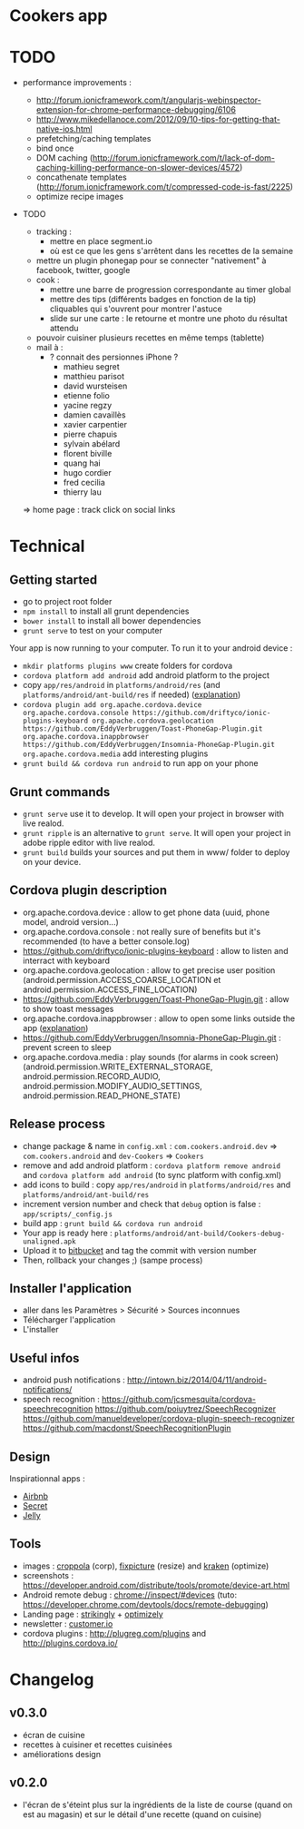 # Cookers app

# TODO

- performance improvements :
    - http://forum.ionicframework.com/t/angularjs-webinspector-extension-for-chrome-performance-debugging/6106
    - http://www.mikedellanoce.com/2012/09/10-tips-for-getting-that-native-ios.html
    - prefetching/caching templates
    - bind once
    - DOM caching (http://forum.ionicframework.com/t/lack-of-dom-caching-killing-performance-on-slower-devices/4572)
    - concathenate templates (http://forum.ionicframework.com/t/compressed-code-is-fast/2225)
    - optimize recipe images
    
- TODO
    - tracking :
        - mettre en place segment.io
        - où est ce que les gens s'arrêtent dans les recettes de la semaine
    - mettre un plugin phonegap pour se connecter "nativement" à facebook, twitter, google
    - cook :
        - mettre une barre de progression correspondante au timer global
        - mettre des tips (différents badges en fonction de la tip) cliquables qui s'ouvrent pour montrer l'astuce
        - slide sur une carte : le retourne et montre une photo du résultat attendu
    - pouvoir cuisiner plusieurs recettes en même temps (tablette)
    - mail à :
        - ? connait des persionnes iPhone ?
            - mathieu segret
            - matthieu parisot
            - david wursteisen
            - etienne folio
            - yacine regzy
            - damien cavaillès
            - xavier carpentier
            - pierre chapuis
            - sylvain abélard
            - florent biville
            - quang hai
            - hugo cordier
            - fred cecilia
            - thierry lau
    
    => home page : track click on social links

# Technical

## Getting started

- go to project root folder
- `npm install` to install all grunt dependencies
- `bower install` to install all bower dependencies
- `grunt serve` to test on your computer

Your app is now running to your computer. To run it to your android device :

- `mkdir platforms plugins www` create folders for cordova
- `cordova platform add android` add android platform to the project
- copy `app/res/android` in `platforms/android/res` (and `platforms/android/ant-build/res` if needed) ([explanation](http://intown.biz/2014/03/07/changing-the-cordova-app-icon/))
- `cordova plugin add org.apache.cordova.device org.apache.cordova.console https://github.com/driftyco/ionic-plugins-keyboard org.apache.cordova.geolocation https://github.com/EddyVerbruggen/Toast-PhoneGap-Plugin.git org.apache.cordova.inappbrowser https://github.com/EddyVerbruggen/Insomnia-PhoneGap-Plugin.git org.apache.cordova.media` add interesting plugins
- `grunt build && cordova run android` to run app on your phone

## Grunt commands

- `grunt serve` use it to develop. It will open your project in browser with live realod.
- `grunt ripple` is an alternative to `grunt serve`. It will open your project in adobe ripple editor with live realod.
- `grunt build` builds your sources and put them in www/ folder to deploy on your device.

## Cordova plugin description

- org.apache.cordova.device : allow to get phone data (uuid, phone model, android version...)
- org.apache.cordova.console : not really sure of benefits but it's recommended (to have a better console.log)
- https://github.com/driftyco/ionic-plugins-keyboard : allow to listen and interract with keyboard
- org.apache.cordova.geolocation : allow to get precise user position (android.permission.ACCESS_COARSE_LOCATION et android.permission.ACCESS_FINE_LOCATION)
- https://github.com/EddyVerbruggen/Toast-PhoneGap-Plugin.git : allow to show toast messages
- org.apache.cordova.inappbrowser : allow to open some links outside the app ([explanation](http://intown.biz/2014/03/30/cordova-ionic-links-in-browser/))
- https://github.com/EddyVerbruggen/Insomnia-PhoneGap-Plugin.git : prevent screen to sleep
- org.apache.cordova.media : play sounds (for alarms in cook screen) (android.permission.WRITE_EXTERNAL_STORAGE, android.permission.RECORD_AUDIO, android.permission.MODIFY_AUDIO_SETTINGS, android.permission.READ_PHONE_STATE)

## Release process

- change package & name in `config.xml` : `com.cookers.android.dev` => `com.cookers.android` and `dev-Cookers` => `Cookers`
- remove and add android platform : `cordova platform remove android` and `cordova platform add android` (to sync platform with config.xml)
- add icons to build : copy `app/res/android` in `platforms/android/res` and `platforms/android/ant-build/res`
- increment version number and check that `debug` option is false : `app/scripts/_config.js`
- build app : `grunt build && cordova run android`
- Your app is ready here : `platforms/android/ant-build/Cookers-debug-unaligned.apk`
- Upload it to [bitbucket](https://bitbucket.org/retail-scan/ionicapp/downloads) and tag the commit with version number
- Then, rollback your changes ;) (sampe process)

## Installer l'application

- aller dans les Paramètres > Sécurité > Sources inconnues
- Télécharger l'application
- L'installer

## Useful infos

- android push notifications : http://intown.biz/2014/04/11/android-notifications/
- speech recognition : https://github.com/jcsmesquita/cordova-speechrecognition https://github.com/poiuytrez/SpeechRecognizer https://github.com/manueldeveloper/cordova-plugin-speech-recognizer https://github.com/macdonst/SpeechRecognitionPlugin

## Design

Inspirationnal apps :

- [Airbnb](https://play.google.com/store/apps/details?id=com.airbnb.android)
- [Secret](https://play.google.com/store/apps/details?id=ly.secret.android)
- [Jelly](https://play.google.com/store/apps/details?id=com.jellyhq.starfish)

## Tools 

- images : [croppola](http://www.croppola.com/) (corp), [fixpicture](http://www.fixpicture.org/) (resize) and [kraken](https://kraken.io/web-interface) (optimize)
- screenshots : https://developer.android.com/distribute/tools/promote/device-art.html
- Android remote debug : [chrome://inspect/#devices](chrome://inspect/#devices) (tuto: https://developer.chrome.com/devtools/docs/remote-debugging)
- Landing page : [strikingly](http://www.strikingly.com/) + [optimizely](https://www.optimizely.fr/)
- newsletter : [customer.io](http://customer.io/)
- cordova plugins : http://plugreg.com/plugins and http://plugins.cordova.io/

# Changelog

## v0.3.0

- écran de cuisine
- recettes à cuisiner et recettes cuisinées
- améliorations design

## v0.2.0

- l'écran de s'éteint plus sur la ingrédients de la liste de course (quand on est au magasin) et sur le détail d'une recette (quand on cuisine)

